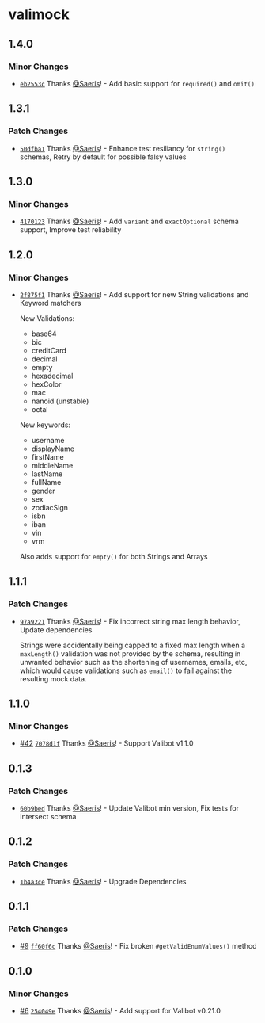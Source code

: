 # valimock

## 1.4.0

### Minor Changes

- [`eb2553c`](https://github.com/Saeris/valimock/commit/eb2553c603cf8c09bf84d112988a2a7d6821592b) Thanks [@Saeris](https://github.com/Saeris)! - Add basic support for `required()` and `omit()`

## 1.3.1

### Patch Changes

- [`50dfba1`](https://github.com/Saeris/valimock/commit/50dfba1d09270aeb7e1060096d687a184fdfb5a6) Thanks [@Saeris](https://github.com/Saeris)! - Enhance test resiliancy for `string()` schemas, Retry by default for possible falsy values

## 1.3.0

### Minor Changes

- [`4170123`](https://github.com/Saeris/valimock/commit/41701235c63bbd3b4c341efceb1f4e8edecab9f4) Thanks [@Saeris](https://github.com/Saeris)! - Add `variant` and `exactOptional` schema support, Improve test reliability

## 1.2.0

### Minor Changes

- [`2f875f1`](https://github.com/Saeris/valimock/commit/2f875f12e96fd4694063bf16cbd97ae6d0d58809) Thanks [@Saeris](https://github.com/Saeris)! - Add support for new String validations and Keyword matchers

  New Validations:
  - base64
  - bic
  - creditCard
  - decimal
  - empty
  - hexadecimal
  - hexColor
  - mac
  - nanoid (unstable)
  - octal

  New keywords:
  - username
  - displayName
  - firstName
  - middleName
  - lastName
  - fullName
  - gender
  - sex
  - zodiacSign
  - isbn
  - iban
  - vin
  - vrm

  Also adds support for `empty()` for both Strings and Arrays

## 1.1.1

### Patch Changes

- [`97a9221`](https://github.com/Saeris/valimock/commit/97a9221bc8efd8a3306d830c130e7f19d08171c7) Thanks [@Saeris](https://github.com/Saeris)! - Fix incorrect string max length behavior, Update dependencies

  Strings were accidentally being capped to a fixed max length when a `maxLength()` validation was not provided by the schema, resulting in unwanted behavior such as the shortening of usernames, emails, etc, which would cause validations such as `email()` to fail against the resulting mock data.

## 1.1.0

### Minor Changes

- [#42](https://github.com/Saeris/valimock/pull/42) [`7078d1f`](https://github.com/Saeris/valimock/commit/7078d1f752c11578bbf5dbe13a81aa1551eb5cfb) Thanks [@Saeris](https://github.com/Saeris)! - Support Valibot v1.1.0

## 0.1.3

### Patch Changes

- [`60b9bed`](https://github.com/Saeris/valimock/commit/60b9bedc477dd2356a4f1439e3aa97fa042c94d3) Thanks [@Saeris](https://github.com/Saeris)! - Update Valibot min version, Fix tests for intersect schema

## 0.1.2

### Patch Changes

- [`1b4a3ce`](https://github.com/Saeris/valimock/commit/1b4a3ce8ecc796d5a2a4fd1a6d8b212efbdde4f0) Thanks [@Saeris](https://github.com/Saeris)! - Upgrade Dependencies

## 0.1.1

### Patch Changes

- [#9](https://github.com/Saeris/valimock/pull/9) [`ff60f6c`](https://github.com/Saeris/valimock/commit/ff60f6ca8a3185db426e928464bff8cb8c74e94e) Thanks [@Saeris](https://github.com/Saeris)! - Fix broken `#getValidEnumValues()` method

## 0.1.0

### Minor Changes

- [#6](https://github.com/Saeris/valimock/pull/6) [`254049e`](https://github.com/Saeris/valimock/commit/254049e0cc85045a74388bbce60353e06ca2dc0c) Thanks [@Saeris](https://github.com/Saeris)! - Add support for Valibot v0.21.0
